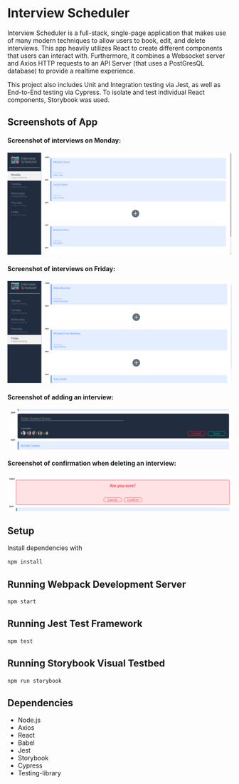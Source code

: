 # Interview Scheduler

Interview Scheduler is a full-stack, single-page application that makes use of many modern techniques to allow users to book, edit, and delete interviews. This app heavily utilizes React to create different components that users can interact with. Furthermore, it combines a Websocket server and Axios HTTP requests to an API Server (that uses a PostGresQL database) to provide a realtime experience.

This project also includes Unit and Integration testing via Jest, as well as End-to-End testing via Cypress. To isolate and test individual React components, Storybook was used.



## Screenshots of App

<h4>Screenshot of interviews on Monday:</h4>

!["Screenshot of interviews on Monday"](https://github.com/jameshuang98/scheduler/blob/master/public/images/Monday.png?raw=true)

<h4>Screenshot of interviews on Friday: </h4>

!["Screenshot of interviews on Friday"](https://github.com/jameshuang98/scheduler/blob/master/public/images/Friday.png?raw=true)

<h4>Screenshot of adding an interview:</h4>

!["Screenshot of adding an interview"](https://github.com/jameshuang98/scheduler/blob/master/public/images/Add2.png?raw=true)

<h4>Screenshot of confirmation when deleting an interview:</h4>

!["Screenshot of confirmation when deleting an interview"](https://github.com/jameshuang98/scheduler/blob/master/public/images/Delete.png?raw=true)


## Setup

Install dependencies with 
```sh
npm install
```


## Running Webpack Development Server

```sh
npm start
```


## Running Jest Test Framework

```sh
npm test
```


## Running Storybook Visual Testbed

```sh
npm run storybook
```


## Dependencies
- Node.js
- Axios
- React
- Babel
- Jest
- Storybook
- Cypress
- Testing-library
